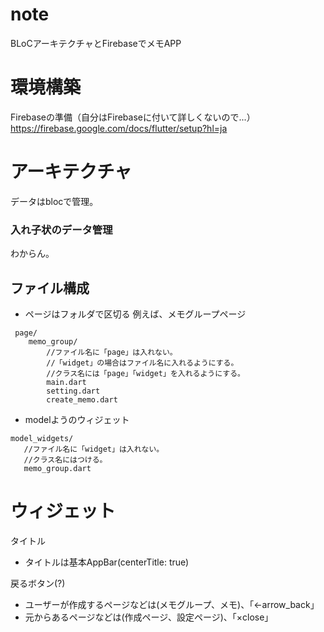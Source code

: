 # note
BLoCアーキテクチャとFirebaseでメモAPP

# 環境構築
Firebaseの準備（自分はFirebaseに付いて詳しくないので...）
https://firebase.google.com/docs/flutter/setup?hl=ja

# アーキテクチャ
データはblocで管理。

### 入れ子状のデータ管理
わからん。

## ファイル構成
 - ページはフォルダで区切る
 例えば、メモグループページ
 
```
 page/
    memo_group/
        //ファイル名に「page」は入れない。
        //「widget」の場合はファイル名に入れるようにする。
        //クラス名には「page」「widget」を入れるようにする。
        main.dart
        setting.dart
        create_memo.dart
 ```
 
 - modelようのウィジェット
 ```
 model_widgets/
    //ファイル名に「widget」は入れない。
    //クラス名にはつける。
    memo_group.dart
 ```

# ウィジェット
タイトル
- タイトルは基本AppBar(centerTitle: true)


戻るボタン(?)
- ユーザーが作成するページなどは(メモグループ、メモ)、「←arrow_back」
- 元からあるページなどは(作成ページ、設定ページ)、「×close」

